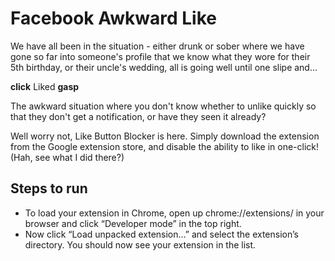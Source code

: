 # Facebook Awkward Like

We have all been in the situation - either drunk or sober where we have gone so far into someone's profile
that we know what they wore for their 5th birthday, or their uncle's wedding, all is going well until one slipe and...

**click** Liked **gasp**

The awkward situation where you don't know whether to unlike quickly so that they don't get a notification, or have they seen it already?

Well worry not, Like Button Blocker is here.
Simply download the extension from the Google extension store, and disable the ability to like in one-click! (Hah, see what I did there?)

## Steps to run
- To load your extension in Chrome, open up chrome://extensions/ in your browser and click “Developer mode” in the top right.
- Now click “Load unpacked extension…” and select the extension’s directory. You should now see your extension in the list.
